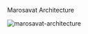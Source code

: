 Marosavat Architecture

![marosavat-architecture](https://github.com/charli19/invoice-api/assets/71176491/05105c1a-7cf6-4ee4-afdf-24870cbddf25)
